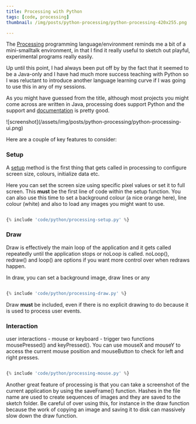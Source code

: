 ```yaml
---
title: Processing with Python
tags: [code, processing]
thumbnail: /img/posts/python-processing/python-processing-420x255.png

---
```


The <a href="https://processing.org/">Processing</a> programming language/environment reminds me a bit of a mini-smalltalk environment, in that I find it really useful to sketch out playful, experimental programs really easily.

Up until this point, I had always been put off by by the fact that it seemed to be a Java-only and I have had much more
success teaching with Python so I was reluctant to introduce another language learning curve if I was going to use this in
any of my sessions.

As you might have guessed from the title, although most projects you might come across are written in Java, processing
does support Python and the support and <a href="https://py.processing.org/reference/">documentation</a> is pretty good.

![screenshot]\(/assets/img/posts/python-processing/python-processing-ui.png)

Here are a couple of key features to consider:

### Setup

A <a href="https://py.processing.org/reference/setup.html">setup</a> method is the first thing that gets called in processing to configure screen size, colours, initialize data etc.

Here you can set the screen size using specific pixel values or set it to full screen. This **must** be the first line of code within the setup function. You can also use this time to set a background colour (a nice orange here), line colour (white) and also to load any images you might want to use.

```python

{% include 'code/python/processing-setup.py' %}

```

### Draw

Draw is effectively the main loop of the application and it gets called repeatedly until the application stops or noLoop is called. noLoop(), redraw() and loop() are options if you want more control over when redraws happen.

In draw, you can set a background image, draw lines or any

```python

{% include 'code/python/processing-draw.py' %}

```

Draw **must** be included, even if there is no explicit drawing to do because it is used to process user events.

### Interaction

user interactions - mouse or keyboard - trigger two functions mousePressed() and keyPressed(). You can use mouseX and mouseY to access the current mouse position and mouseButton to check for left and right presses.

```python

{% include 'code/python/processing-mouse.py' %}

```

Another great feature of processing is that you can take a screenshot of the current application by using the saveFrame()
function. Hashes in the file name are used to create sequences of images and they are saved to the sketch folder. Be
careful of over using this, for instance in the draw function because the work of copying an image and saving it to disk can massively slow down the draw function.
